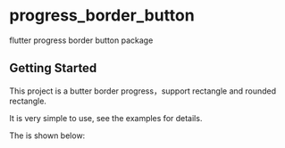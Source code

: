 # progress_border_button

flutter progress border button package

## Getting Started

This project is a butter border progress，support rectangle and rounded rectangle.

It is very simple to use, see the examples for details.

The is shown below:
